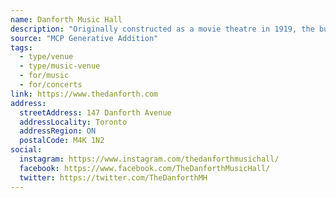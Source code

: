 ```yaml
---
name: Danforth Music Hall
description: "Originally constructed as a movie theatre in 1919, the building was first known as the Allen's Danforth, after its owner the Allen Theatre Chain. The theatre gained the Music Hall name when it started featuring live acts in the late 1970s. Renamed 'The Danforth Music Hall' in 2011 when Impresario Inc. took over ownership. The venue hosts over 200 shows a year and is currently operated by Live Nation Canada."
source: "MCP Generative Addition"
tags:
  - type/venue
  - type/music-venue
  - for/music
  - for/concerts
link: https://www.thedanforth.com
address:
  streetAddress: 147 Danforth Avenue
  addressLocality: Toronto
  addressRegion: ON
  postalCode: M4K 1N2
social:
  instagram: https://www.instagram.com/thedanforthmusichall/
  facebook: https://www.facebook.com/TheDanforthMusicHall/
  twitter: https://twitter.com/TheDanforthMH
---
```

